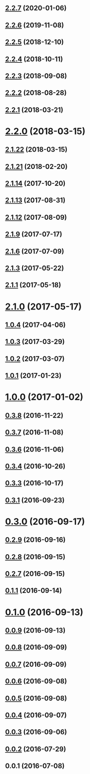 ## [2.2.7](https://github.com/dollarshaveclub/reframe.js/compare/2.2.6...2.2.7) (2020-01-06)




## [2.2.6](https://github.com/dollarshaveclub/reframe.js/compare/2.2.5...2.2.6) (2019-11-08)




## [2.2.5](https://github.com/dollarshaveclub/reframe.js/compare/2.2.4...2.2.5) (2018-12-10)




## [2.2.4](https://github.com/dollarshaveclub/reframe.js/compare/2.2.3...2.2.4) (2018-10-11)




## [2.2.3](https://github.com/dollarshaveclub/reframe.js/compare/2.2.2...2.2.3) (2018-09-08)




## [2.2.2](https://github.com/dollarshaveclub/reframe.js/compare/2.2.1...2.2.2) (2018-08-28)




## [2.2.1](https://github.com/dollarshaveclub/reframe.js/compare/2.2.0...2.2.1) (2018-03-21)




# [2.2.0](https://github.com/dollarshaveclub/reframe.js/compare/2.1.22...2.2.0) (2018-03-15)




## [2.1.22](https://github.com/dollarshaveclub/reframe.js/compare/2.1.21...2.1.22) (2018-03-15)




## [2.1.21](https://github.com/dollarshaveclub/reframe.js/compare/2.1.14...2.1.21) (2018-02-20)




## [2.1.14](https://github.com/dollarshaveclub/reframe.js/compare/2.1.13...2.1.14) (2017-10-20)




## [2.1.13](https://github.com/dollarshaveclub/reframe.js/compare/2.1.12...2.1.13) (2017-08-31)




## [2.1.12](https://github.com/dollarshaveclub/reframe.js/compare/2.1.9...2.1.12) (2017-08-09)




## [2.1.9](https://github.com/dollarshaveclub/reframe.js/compare/2.1.6...2.1.9) (2017-07-17)




## [2.1.6](https://github.com/dollarshaveclub/reframe.js/compare/2.1.3...2.1.6) (2017-07-09)




## [2.1.3](https://github.com/dollarshaveclub/reframe.js/compare/2.1.1...2.1.3) (2017-05-22)




## [2.1.1](https://github.com/dollarshaveclub/reframe.js/compare/2.1.0...2.1.1) (2017-05-18)




# [2.1.0](https://github.com/dollarshaveclub/reframe.js/compare/1.0.4...2.1.0) (2017-05-17)




## [1.0.4](https://github.com/dollarshaveclub/reframe.js/compare/1.0.3...1.0.4) (2017-04-06)




## [1.0.3](https://github.com/dollarshaveclub/reframe.js/compare/1.0.2...1.0.3) (2017-03-29)




## [1.0.2](https://github.com/dollarshaveclub/reframe.js/compare/1.0.1...1.0.2) (2017-03-07)




## [1.0.1](https://github.com/dollarshaveclub/reframe.js/compare/1.0.0...1.0.1) (2017-01-23)




# [1.0.0](https://github.com/dollarshaveclub/reframe.js/compare/0.3.8...1.0.0) (2017-01-02)




## [0.3.8](https://github.com/dollarshaveclub/reframe.js/compare/0.3.7...0.3.8) (2016-11-22)




## [0.3.7](https://github.com/dollarshaveclub/reframe.js/compare/0.3.6...0.3.7) (2016-11-08)




## [0.3.6](https://github.com/dollarshaveclub/reframe.js/compare/0.3.5...0.3.6) (2016-11-06)




## [0.3.4](https://github.com/dollarshaveclub/reframe.js/compare/0.3.3...0.3.4) (2016-10-26)




## [0.3.3](https://github.com/dollarshaveclub/reframe.js/compare/0.3.2...0.3.3) (2016-10-17)




## [0.3.1](https://github.com/dollarshaveclub/reframe.js/compare/0.3.0...0.3.1) (2016-09-23)




# [0.3.0](https://github.com/dollarshaveclub/reframe.js/compare/0.2.9...0.3.0) (2016-09-17)




## [0.2.9](https://github.com/dollarshaveclub/reframe.js/compare/0.2.8...0.2.9) (2016-09-16)




## [0.2.8](https://github.com/dollarshaveclub/reframe.js/compare/0.2.7...0.2.8) (2016-09-15)




## [0.2.7](https://github.com/dollarshaveclub/reframe.js/compare/0.2.6...0.2.7) (2016-09-15)




## [0.1.1](https://github.com/dollarshaveclub/reframe.js/compare/v0.1.0...v0.1.1) (2016-09-14)




# [0.1.0](https://github.com/dollarshaveclub/reframe.js/compare/v0.0.9...v0.1.0) (2016-09-13)




## [0.0.9](https://github.com/dollarshaveclub/reframe.js/compare/v0.0.8...v0.0.9) (2016-09-13)




## [0.0.8](https://github.com/dollarshaveclub/reframe.js/compare/v0.0.7...v0.0.8) (2016-09-09)




## [0.0.7](https://github.com/dollarshaveclub/reframe.js/compare/v0.0.6...v0.0.7) (2016-09-09)




## [0.0.6](https://github.com/dollarshaveclub/reframe.js/compare/v0.0.5...v0.0.6) (2016-09-08)




## [0.0.5](https://github.com/dollarshaveclub/reframe.js/compare/v0.0.4...v0.0.5) (2016-09-08)




## [0.0.4](https://github.com/dollarshaveclub/reframe.js/compare/v0.0.3...v0.0.4) (2016-09-07)




## [0.0.3](https://github.com/dollarshaveclub/reframe.js/compare/v0.0.2...v0.0.3) (2016-09-06)




## [0.0.2](https://github.com/dollarshaveclub/reframe.js/compare/v0.0.1...v0.0.2) (2016-07-29)




## 0.0.1 (2016-07-08)




